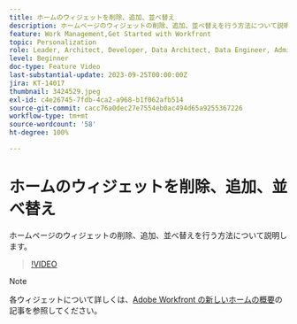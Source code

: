 ```yaml
---
title: ホームのウィジェットを削除、追加、並べ替え
description: ホームページのウィジェットの削除、追加、並べ替えを行う方法について説明します。
feature: Work Management,Get Started with Workfront
topic: Personalization
role: Leader, Architect, Developer, Data Architect, Data Engineer, Admin, User
level: Beginner
doc-type: Feature Video
last-substantial-update: 2023-09-25T00:00:00Z
jira: KT-14017
thumbnail: 3424529.jpeg
exl-id: c4e26745-7fdb-4ca2-a968-b1f062afb514
source-git-commit: cacc76a0dec27e7554eb0ac494d65a9255367226
workflow-type: tm+mt
source-wordcount: '58'
ht-degree: 100%

---
```


# ホームのウィジェットを削除、追加、並べ替え

ホームページのウィジェットの削除、追加、並べ替えを行う方法について説明します。

>[!VIDEO](https://video.tv.adobe.com/v/3424529/?quality=12&learn=on)


>[!NOTE]
>
> 各ウィジェットについて詳しくは、[Adobe Workfront の新しいホームの概要](https://experienceleague.adobe.com/docs/workfront/using/basics/home/new-home/get-started-with-new-home.html?lang=ja)の記事を参照してください。

